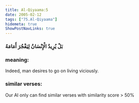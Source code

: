 ```yaml
---
title: Al-Qiyaama:5
date: 2005-02-12
tags: ["75.Al-Qiyaama"]
hidemeta: true 
ShowPostNavLinks: true 
---
```

### بَلْ يُرِيدُ الْإِنْسَانُ لِيَفْجُرَ أَمَامَهُ
### meaning: 
Indeed, man desires to go on living viciously.
### similar verses: 

Our AI only can find similar verses with similarity score > 50% 




